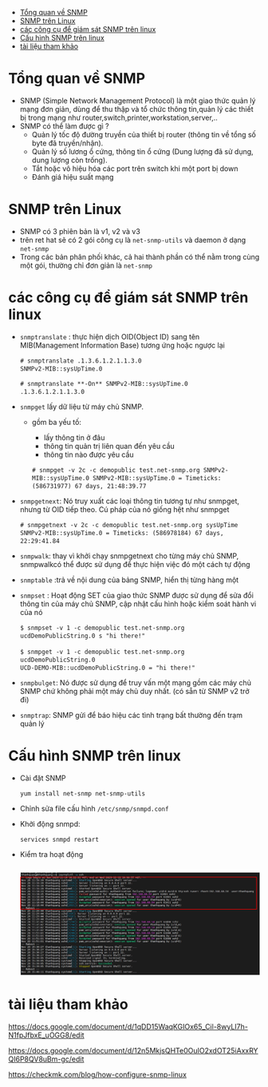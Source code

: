 - [Tổng quan về SNMP](#tổng-quan-về-snmp)
- [SNMP trên Linux](#snmp-trên-linux)
- [các công cụ để giám sát SNMP trên linux](#các-công-cụ-để-giám-sát-snmp-trên-linux)
- [Cấu hình SNMP trên linux](#cấu-hình-snmp-trên-linux)
- [tài liệu tham khảo](#tài-liệu-tham-khảo)
# Tổng quan về SNMP
- SNMP (Simple Network Management Protocol) là một giao thức quản lý mạng đơn giản, dùng để thu thập và tổ chức thông tin,quản lý các thiết bị trong mạng như router,switch,printer,workstation,server,..
- SNMP có thể làm được gì ?
  - Quản lý tốc độ đường truyền của thiết bị router (thông tin về tổng số byte đã truyền/nhận).
  - Quản lý số lương ổ cứng, thông tin ổ cứng (Dung lượng đã sử dụng, dung lượng còn trống).
  - Tắt hoặc vô hiệu hóa các port trên switch khi một port bị down
  - Đánh giá hiệu suất mạng

# SNMP trên Linux
- SNMP có 3 phiên bản là v1, v2 và v3
- trên ret hat sẽ có 2 gói công cụ là `net-snmp-utils` và daemon ở dạng `net-snmp`
- Trong các bản phân phối khác, cả hai thành phần có thể nằm trong cùng một gói, thường chỉ đơn giản là `net-snmp`

# các công cụ để giám sát SNMP trên linux
- `snmptranslate` : thực hiện dịch OID(Object ID) sang tên MIB(Management Information Base) tương ứng hoặc ngược lại

    ```
    # snmptranslate .1.3.6.1.2.1.1.3.0
    SNMPv2-MIB::sysUpTime.0
    ```
    ```
    # snmptranslate **-On** SNMPv2-MIB::sysUpTime.0
    .1.3.6.1.2.1.1.3.0
    ```
- `snmpget` lấy dữ liệu từ máy chủ SNMP. 
  - gồm ba yếu tố:
    - lấy thông tin ở đâu
    - thông tin quản trị liên quan đến yêu cầu
    - thông tin nào được yêu cầu

    ```
    # snmpget -v 2c -c demopublic test.net-snmp.org SNMPv2-MIB::sysUpTime.0 SNMPv2-MIB::sysUpTime.0 = Timeticks: (586731977) 67 days, 21:48:39.77
    ```
- `snmpgetnext`: Nó truy xuất các loại thông tin tương tự như snmpget, nhưng từ OID tiếp theo. Cú pháp của nó giống hệt như snmpget

    ```
    # snmpgetnext -v 2c -c demopublic test.net-snmp.org sysUpTime
    SNMPv2-MIB::sysUpTime.0 = Timeticks: (586978184) 67 days, 22:29:41.84
    ```
- `snmpwalk`: thay vì khởi chạy snmpgetnext cho từng máy chủ SNMP, snmpwalkcó thể được sử dụng để thực hiện việc đó một cách tự động
- `snmptable` :trả về nội dung của bảng SNMP, hiển thị từng hàng một
- `snmpset` : Hoạt động SET của giao thức SNMP được sử dụng để sửa đổi thông tin của máy chủ SNMP, cập nhật cấu hình hoặc kiểm soát hành vi của nó

    ```
    $ snmpset -v 1 -c demopublic test.net-snmp.org ucdDemoPublicString.0 s "hi there!"

    $ snmpget -v 1 -c demopublic test.net-snmp.org ucdDemoPublicString.0
    UCD-DEMO-MIB::ucdDemoPublicString.0 = "hi there!"
    ```

- `snmpbulget`: Nó được sử dụng để truy vấn một mạng gồm các máy chủ SNMP chứ không phải một máy chủ duy nhất. (có sẵn từ SNMP v2 trở đi)
- `snmptrap`: SNMP gửi để báo hiệu các tình trạng bất thường đến trạm quản lý
# Cấu hình SNMP trên linux
- Cài đặt SNMP
    ```
    yum install net-snmp net-snmp-utils
    ```
- Chỉnh sửa file cấu hình `/etc/snmp/snmpd.conf`


-  Khởi động snmpd:

    ```
    services snmpd restart  
    ```

- Kiểm tra hoạt động

    ```
    
    ```
    ![Alt](/thuctap/anh/Screenshot_538.png)

# tài liệu tham khảo
https://docs.google.com/document/d/1qDD15WaqKGIOx65_Cil-8wyLI7h-N1fpJfbxE_uOGG8/edit

https://docs.google.com/document/d/12n5MkjsQHTe0OuIO2xdOT25iAxxRYQI6P8QV8uBm-gc/edit

https://checkmk.com/blog/how-configure-snmp-linux